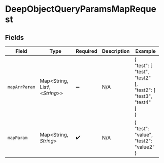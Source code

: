 # DeepObjectQueryParamsMapRequest


## Fields

| Field                                                          | Type                                                           | Required                                                       | Description                                                    | Example                                                        |
| -------------------------------------------------------------- | -------------------------------------------------------------- | -------------------------------------------------------------- | -------------------------------------------------------------- | -------------------------------------------------------------- |
| `mapArrParam`                                                  | Map\<String, List\\<*String*>>                                 | :heavy_minus_sign:                                             | N/A                                                            | {<br/>"test": [<br/>"test",<br/>"test2"<br/>],<br/>"test2": [<br/>"test3",<br/>"test4"<br/>]<br/>} |
| `mapParam`                                                     | Map\<String, *String*>                                         | :heavy_check_mark:                                             | N/A                                                            | {<br/>"test": "value",<br/>"test2": "value2"<br/>}             |